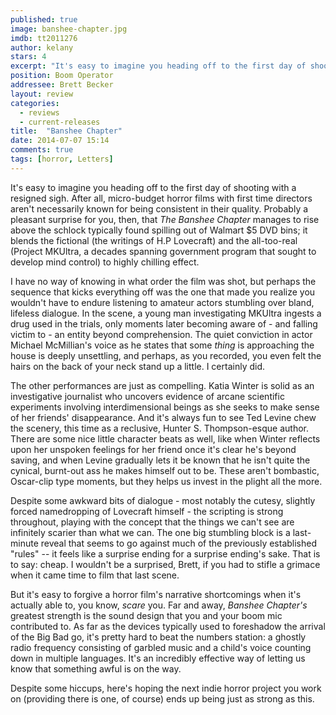 ```yaml
---
published: true
image: banshee-chapter.jpg
imdb: tt2011276
author: kelany
stars: 4
excerpt: "It's easy to imagine you heading off to the first day of shooting with a resigned sigh.  After all,  micro-budget horror films with first time directors aren't necessarily known for being consistent in their quality."
position: Boom Operator
addressee: Brett Becker
layout: review
categories: 
  - reviews
  - current-releases
title:  "Banshee Chapter"
date: 2014-07-07 15:14
comments: true
tags: [horror, Letters]
---
```

It's easy to imagine you heading off to the first day of shooting with a resigned sigh. After all, micro-budget horror films with first time directors aren't necessarily known for being consistent in their quality. Probably a pleasant surprise for you, then, that _The Banshee Chapter_ manages to rise above the schlock typically found spilling out of Walmart $5 DVD bins; it blends the fictional (the writings of H.P Lovecraft) and the all-too-real (Project MKUltra, a decades spanning government program that sought to develop mind control) to highly chilling effect. 

I have no way of knowing in what order the film was shot, but perhaps the sequence that kicks everything off was the one that made you realize you wouldn't have to endure listening to amateur actors stumbling over bland, lifeless dialogue. In the scene, a young man investigating MKUltra ingests a drug used in the trials, only moments later becoming aware of - and falling victim to - an entity beyond comprehension. The quiet conviction in actor Michael McMillian's voice as he states that some _thing_ is approaching the house is deeply unsettling, and perhaps, as you recorded, you even felt the hairs on the back of your neck stand up a little. I certainly did. 

The other performances are just as compelling. Katia Winter is solid as an investigative journalist who uncovers evidence of arcane scientific experiments involving interdimensional beings as she seeks to make sense of her friends' disappearance. And it's always fun to see Ted Levine chew the scenery, this time as a reclusive, Hunter S. Thompson-esque author. There are some nice little character beats as well, like when Winter reflects upon her unspoken feelings for her friend once it's clear he's beyond saving, and when Levine gradually lets it be known that he isn't quite the cynical, burnt-out ass he makes himself out to be. These aren't bombastic, Oscar-clip type moments, but they helps us invest in the plight all the more.

Despite some awkward bits of dialogue - most notably the cutesy, slightly forced namedropping of Lovecraft himself - the scripting is strong throughout, playing with the concept that the things we can't see are infinitely scarier than what we can. The one big stumbling block is a last-minute reveal that seems to go against much of the previously established "rules" -- it feels like a surprise ending for a surprise ending's sake. That is to say: cheap. I wouldn't be a surprised, Brett, if you had to stifle a grimace when it came time to film that last scene. 

But it's easy to forgive a horror film's narrative shortcomings when it's actually able to, you know, _scare_ you. Far and away, _Banshee Chapter's_ greatest strength is the sound design that you and your boom mic contributed to. As far as the devices typically used to foreshadow the arrival of the Big Bad go, it's pretty hard to beat the numbers station: a ghostly radio frequency consisting of garbled music and a child's voice counting down in multiple languages. It's an incredibly effective way of letting us know that something awful is on the way. 

Despite some hiccups, here's hoping the next indie horror project you work on (providing there is one, of course) ends up being just as strong as this.